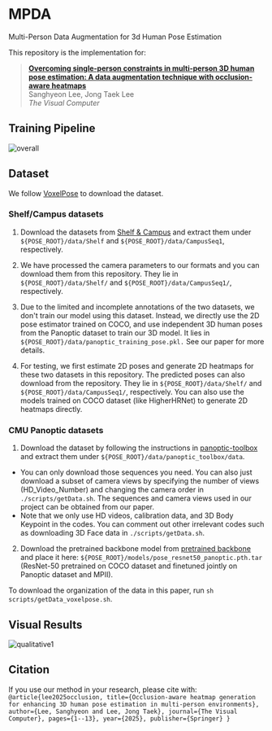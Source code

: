 # MPDA
Multi-Person Data Augmentation for 3d Human Pose Estimation

This repository is the implementation for:

> [**Overcoming single-person constraints in multi-person 3D human pose estimation: A data augmentation technique with occlusion-aware heatmaps**](https://link.springer.com/article/10.1007/s00371-023-02952-4)  
> Sanghyeon Lee, Jong Taek Lee  
> *The Visual Computer*

## Training Pipeline
![overall](https://github.com/hyeon0819/MPDA/assets/153258272/e933f34e-43c2-4172-b0af-db4305850e50)


## Dataset
We follow [VoxelPose](https://github.com/microsoft/voxelpose-pytorch) to download the dataset.
### Shelf/Campus datasets
1. Download the datasets from [Shelf & Campus](http://campar.in.tum.de/Chair/MultiHumanPose) and extract them under `${POSE_ROOT}/data/Shelf` and `${POSE_ROOT}/data/CampusSeq1`, respectively.

2. We have processed the camera parameters to our formats and you can download them from this repository. They lie in `${POSE_ROOT}/data/Shelf/` and `${POSE_ROOT}/data/CampusSeq1/`, respectively.

3. Due to the limited and incomplete annotations of the two datasets, we don't train our model using this dataset. Instead, we directly use the 2D pose estimator trained on COCO, and use independent 3D human poses from the Panoptic dataset to train our 3D model. It lies in `${POSE_ROOT}/data/panoptic_training_pose.pkl.` See our paper for more details.

4. For testing, we first estimate 2D poses and generate 2D heatmaps for these two datasets in this repository. The predicted poses can also download from the repository. They lie in `${POSE_ROOT}/data/Shelf/` and `${POSE_ROOT}/data/CampusSeq1/`, respectively. You can also use the models trained on COCO dataset (like HigherHRNet) to generate 2D heatmaps directly.
   
### CMU Panoptic datasets
1. Download the dataset by following the instructions in [panoptic-toolbox](https://github.com/CMU-Perceptual-Computing-Lab/panoptic-toolbox) and extract them under `${POSE_ROOT}/data/panoptic_toolbox/data`.
- You can only download those sequences you need. You can also just download a subset of camera views by specifying the number of views (HD_Video_Number) and changing the camera order in `./scripts/getData.sh`. The sequences and camera views used in our project can be obtained from our paper.
- Note that we only use HD videos, calibration data, and 3D Body Keypoint in the codes. You can comment out other irrelevant codes such as downloading 3D Face data in `./scripts/getData.sh`.

2. Download the pretrained backbone model from [pretrained backbone](https://onedrive.live.com/?id=93774C670BD4F835!1917&resid=93774C670BD4F835!1917&authkey=!AMf08ZItxtILRuU&cid=93774c670bd4f835) and place it here: `${POSE_ROOT}/models/pose_resnet50_panoptic.pth.tar` (ResNet-50 pretrained on COCO dataset and finetuned jointly on Panoptic dataset and MPII).

To download the organization of the data in this paper, run `sh scripts/getData_voxelpose.sh`.

## Visual Results
![qualitative1](https://github.com/hyeon0819/MPDA/assets/153258272/aa497e5d-2a2e-4f20-b64e-b3e47b565b1a)

## Citation
If you use our method in your research, please cite with:
`
@article{lee2025occlusion,
  title={Occlusion-aware heatmap generation for enhancing 3D human pose estimation in multi-person environments},
  author={Lee, Sanghyeon and Lee, Jong Taek},
  journal={The Visual Computer},
  pages={1--13},
  year={2025},
  publisher={Springer}
}
`
